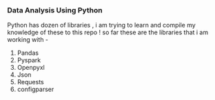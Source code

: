 ### Data Analysis Using Python
Python has dozen of libraries , i am trying to learn and compile my knowledge of these to this repo !
so far these are the libraries that i am working with - 
1. Pandas
2. Pyspark
3. Openpyxl
4. Json
5. Requests
6. configparser
   
